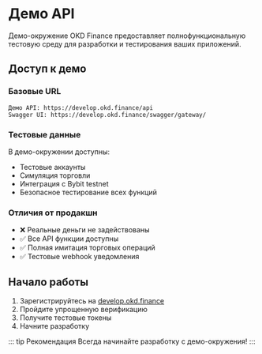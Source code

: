 # Демо API

Демо-окружение OKD Finance предоставляет полнофункциональную тестовую среду для разработки и тестирования ваших приложений.

## Доступ к демо

### Базовые URL
```
Демо API: https://develop.okd.finance/api
Swagger UI: https://develop.okd.finance/swagger/gateway/
```

### Тестовые данные

В демо-окружении доступны:
- Тестовые аккаунты
- Симуляция торговли
- Интеграция с Bybit testnet
- Безопасное тестирование всех функций

### Отличия от продакшн

- ❌ Реальные деньги не задействованы
- ✅ Все API функции доступны
- ✅ Полная имитация торговых операций
- ✅ Тестовые webhook уведомления

## Начало работы

1. Зарегистрируйтесь на [develop.okd.finance](https://develop.okd.finance)
2. Пройдите упрощенную верификацию
3. Получите тестовые токены
4. Начните разработку

::: tip Рекомендация
Всегда начинайте разработку с демо-окружения!
::: 